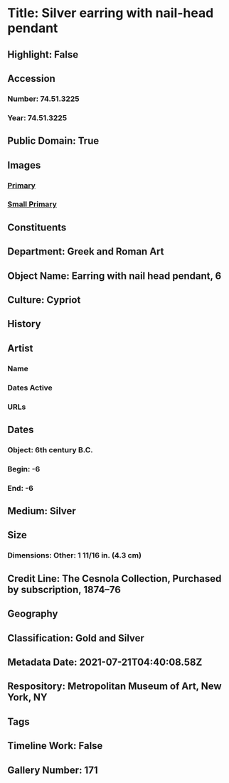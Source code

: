 # Title: Silver earring with nail-head pendant
## Highlight: False
## Accession
### Number: 74.51.3225
### Year: 74.51.3225
## Public Domain: True
## Images
### [Primary](https://images.metmuseum.org/CRDImages/gr/original/DP135989.jpg)
### [Small Primary](https://images.metmuseum.org/CRDImages/gr/web-large/DP135989.jpg)
## Constituents
## Department: Greek and Roman Art
## Object Name: Earring with nail head pendant, 6
## Culture: Cypriot
## History
## Artist
### Name
### Dates Active
### URLs
## Dates
### Object: 6th century B.C.
### Begin: -6
### End: -6
## Medium: Silver
## Size
### Dimensions: Other: 1 11/16 in. (4.3 cm)
## Credit Line: The Cesnola Collection, Purchased by subscription, 1874–76
## Geography
## Classification: Gold and Silver
## Metadata Date: 2021-07-21T04:40:08.58Z
## Respository: Metropolitan Museum of Art, New York, NY
## Tags
## Timeline Work: False
## Gallery Number: 171